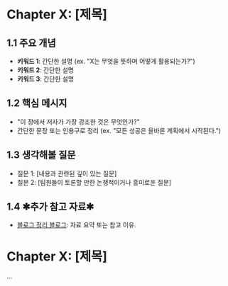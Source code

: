  # Chapter X: [제목]

## 1.1 **주요 개념**
- **키워드 1**: 간단한 설명 (ex. "X는 무엇을 뜻하며 어떻게 활용되는가?")
- **키워드 2**: 간단한 설명
- **키워드 3**: 간단한 설명

## 1.2 **핵심 메시지**
- "이 장에서 저자가 가장 강조한 것은 무엇인가?"
- 간단한 문장 또는 인용구로 정리 (ex. "모든 성공은 올바른 계획에서 시작된다.")

## 1.3 **생각해볼 질문**
- 질문 1: [내용과 관련된 깊이 있는 질문]
- 질문 2: [팀원들이 토론할 만한 논쟁적이거나 흥미로운 질문]

## 1.4 ✱추가 참고 자료✱
- [블로그 정리 블로그](https://example.com): 자료 요약 또는 참고 이유.


 # Chapter X: [제목]
... 
